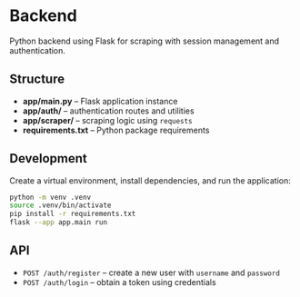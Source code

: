 # Backend

Python backend using Flask for scraping with session management and authentication.

## Structure

- **app/main.py** – Flask application instance
- **app/auth/** – authentication routes and utilities
- **app/scraper/** – scraping logic using `requests`
- **requirements.txt** – Python package requirements

## Development

Create a virtual environment, install dependencies, and run the application:

```bash
python -m venv .venv
source .venv/bin/activate
pip install -r requirements.txt
flask --app app.main run
```

## API

- `POST /auth/register` – create a new user with `username` and `password`
- `POST /auth/login` – obtain a token using credentials
